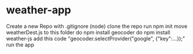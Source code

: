 # weather-app
Create a new Repo with .gitignore (node)
clone the repo
run npm init
move weatherDest.js to this folder
do npm install geocoder
do npm install weather-js
add this code "geocoder.selectProvider("google", {"key":...});"
run the app